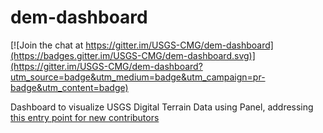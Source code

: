 # dem-dashboard

[![Join the chat at https://gitter.im/USGS-CMG/dem-dashboard](https://badges.gitter.im/USGS-CMG/dem-dashboard.svg)](https://gitter.im/USGS-CMG/dem-dashboard?utm_source=badge&utm_medium=badge&utm_campaign=pr-badge&utm_content=badge)

Dashboard to visualize USGS Digital Terrain Data using Panel, addressing [this entry point for new contributors](https://discourse.pangeo.io/t/get-involved-in-pangeo-entry-points-for-new-contributors/643/4?u=rsignell)

